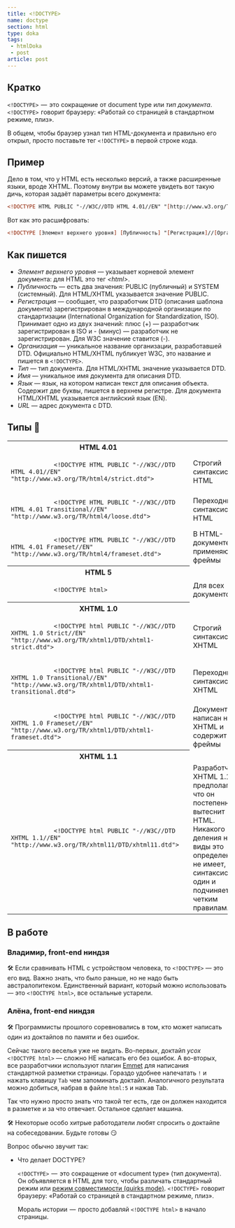 ```yaml
---
title: <!DOCTYPE>
name: doctype
section: html
type: doka
tags:
 - htmlDoka
 - post
article: post
---
```


## Кратко

<code><!DOCTYPE></code>  —  это сокращение от document type или *тип документа*.  <code><!DOCTYPE></code>  говорит браузеру: «Работай со страницей в стандартном режиме, плиз».

В общем, чтобы браузер узнал тип HTML-документа и правильно его открыл, просто поставьте тег <code><!DOCTYPE></code> в первой строке кода.

## Пример

Дело в том, что у HTML есть несколько версий, а также расширенные языки, вроде XHTML. Поэтому внутри вы можете увидеть вот такую дичь, которая задаёт параметры всего документа:

```html
<!DOCTYPE HTML PUBLIC "-//W3C//DTD HTML 4.01//EN" "[http://www.w3.org/TR/html4/strict.dtd](http://www.w3.org/TR/html4/strict.dtd)">
```

Вот как это расшифровать:

```html
<!DOCTYPE [Элемент верхнего уровня] [Публичность] "[Регистрация]//[Организация]//[Тип] [Имя]//[Язык]" "[URL]">
```

## Как пишется

- <em>Элемент верхнего уровня</em> — указывает корневой элемент документа: для HTML это тег <em>&lt;html&gt;</em>.
- <em>Публичность</em> — есть два значения: PUBLIC (публичный) и SYSTEM (системный). Для HTML/XHTML указывается значение PUBLIC.
- <em>Регистрация</em> — сообщает, что разработчик DTD (описания шаблона документа) зарегистрирован в международной организации по стандартизации (International Organization for Standardization, ISO). Принимает одно из двух значений: плюс (+) — разработчик зарегистрирован в ISO и - (минус) — разработчик не зарегистрирован. Для W3C значение ставится (-).
- <em>Организация</em> — уникальное название организации, разработавшей DTD. Официально HTML/XHTML публикует W3C, это название и пишется в <code><!DOCTYPE></code>.
- <em>Тип</em> — тип документа. Для HTML/XHTML значение указывается DTD.
- <em>Имя</em> — уникальное имя документа для описания DTD.
- <em>Язык</em> — язык, на котором написан текст для описания объекта. Содержит две буквы, пишется в верхнем регистре. Для документа HTML/XHTML указывается английский язык (EN).
- <em>URL</em> — адрес документа с DTD.

## Типы 🤖

<table class="table">
    <tr>
        <th colspan="2">
            HTML 4.01
        </th>
    </tr>
    <tr>
        <td class="table__item table__item_half"><code>
            &lt;!DOCTYPE HTML PUBLIC "-//W3C//DTD HTML 4.01//EN" "http://www.w3.org/TR/html4/strict.dtd"&gt;
        </code><td>
        <td class="table__item table__item_half">Строгий синтаксис HTML</td>
    <tr>
    <tr>
        <td class="table__item table__item_half"><code>
            &lt;!DOCTYPE HTML PUBLIC "-//W3C//DTD HTML 4.01 Transitional//EN" "http://www.w3.org/TR/html4/loose.dtd"&gt;
        </code><td>
        <td class="table__item table__item_half">Переходный синтаксис HTML</td>
    <tr>
    <tr>
        <td class="table__item table__item_half"><code>
            &lt;!DOCTYPE HTML PUBLIC "-//W3C//DTD HTML 4.01 Frameset//EN" "http://www.w3.org/TR/html4/frameset.dtd"&gt;
        </code><td>
        <td class="table__item table__item_half">В HTML-документе применяются фреймы</td>
    <tr>
    <tr>
        <th colspan="2">
            HTML 5
        </th>
    </tr>
    <tr>
        <td class="table__item table__item_half"><code>
            &lt;!DOCTYPE html&gt;
        </code><td>
        <td class="table__item table__item_half">Для всех документов</td>
    <tr>
    <tr>
        <th colspan="2">
            XHTML 1.0
        </th>
    </tr>
    <tr>
        <td class="table__item table__item_half"><code>
            &lt;!DOCTYPE html PUBLIC "-//W3C//DTD XHTML 1.0 Strict//EN" "http://www.w3.org/TR/xhtml1/DTD/xhtml1-strict.dtd"&gt;
        </code><td>
        <td class="table__item table__item_half">Строгий синтаксис XHTML</td>
    <tr>
    <tr>
        <td class="table__item table__item_half"><code>
            &lt;!DOCTYPE html PUBLIC "-//W3C//DTD XHTML 1.0 Transitional//EN" "http://www.w3.org/TR/xhtml1/DTD/xhtml1-transitional.dtd"&gt;
        </code><td>
        <td class="table__item table__item_half">Переходный синтаксис XHTML</td>
    <tr>
    <tr>
        <td class="table__item table__item_half"><code>
            &lt;!DOCTYPE html PUBLIC "-//W3C//DTD XHTML 1.0 Frameset//EN" "http://www.w3.org/TR/xhtml1/DTD/xhtml1-frameset.dtd"&gt;
        </code><td>
        <td class="table__item table__item_half">Документ написан на XHTML и содержит фреймы</td>
    <tr>
    <tr>
        <th colspan="2">
            XHTML 1.1
        </th>
    </tr>
    <tr>
        <td class="table__item table__item_half"><code>
            &lt;!DOCTYPE html PUBLIC "-//W3C//DTD XHTML 1.1//EN" "http://www.w3.org/TR/xhtml11/DTD/xhtml11.dtd"&gt;
        </code><td>
        <td class="table__item table__item_half">Разработчики XHTML 1.1 предполагают, что он постепенно вытеснит HTML. Никакого деления на виды это определение не имеет, синтаксис один и подчиняется четким правилам.</td>
    <tr>
</table>

## В работе

### Владимир, front-end ниндзя

🛠 Если сравнивать HTML с устройством человека, то <code>&lt;!DOCTYPE&gt;</code> — это его вид. Важно знать, что было раньше, но не надо быть австралопитеком. Единственный вариант, который можно использовать — это <code>&lt;!DOCTYPE html&gt;</code>, все остальные устарели.

### Алёна, front-end ниндзя

🛠 Программисты прошлого соревновались в том, кто может написать один из доктайпов по памяти и без ошибок.

Сейчас такого веселья уже не видать. Во-первых, доктайп <i>усох</i>  <code>&lt;!DOCTYPE html&gt;</code> — сложно НЕ написать его без ошибок. А во-вторых, все разработчики используют плагин [Emmet](https://emmet.io/) для написания стандартной разметки страницы. Гораздо удобнее напечатать `!` и нажать клавишу  `Tab` чем запоминать доктайп. Аналогичного результата можно добиться, набрав в файле <code>html:5</code> и нажав Tab.

Так что нужно просто знать что такой тег есть, где он должен находится в разметке и за что отвечает. Остальное сделает машина.

🛠 Некоторые особо хитрые работодатели любят спросить о доктайпе на собеседовании. Будьте готовы 😏

Вопрос обычно звучит так:

- Что делает DOCTYPE?

    <code><!DOCTYPE></code>  —  это сокращение от «document type» (тип документа). Он объявляется в HTML для того, чтобы различать стандартный режим или [режим совместимости (quirks mode)](https://quirks.spec.whatwg.org/#history). <code><!DOCTYPE></code>  говорит браузеру: «Работай со страницей в стандартном режиме, плиз».

    Мораль истории  —  просто добавляй <code>&lt;!DOCTYPE html&gt;</code> в начало страницы.
